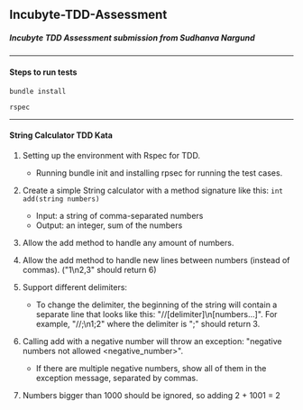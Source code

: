 ## Incubyte-TDD-Assessment
##### Incubyte TDD Assessment submission from Sudhanva Nargund
---

#### Steps to run tests

`bundle install`

`rspec`

---
#### String Calculator TDD Kata

1. Setting up the environment with Rspec for TDD.
    - Running bundle init and installing rpsec for running the test cases.

2. Create a simple String calculator with a method signature like this:
`int add(string numbers)`
    - Input: a string of comma-separated numbers
    - Output: an integer, sum of the numbers

3. Allow the add method to handle any amount of numbers.

4. Allow the add method to handle new lines between numbers (instead of commas). ("1\n2,3" should return 6)

5. Support different delimiters:
    - To change the delimiter, the beginning of the string will contain a separate line that looks like this: "//[delimiter]\n[numbers…]". For example, "//;\n1;2" where the delimiter is ";" should return 3.

6. Calling add with a negative number will throw an exception: "negative numbers not allowed <negative_number>".
    - If there are multiple negative numbers, show all of them in the exception message, separated by commas.

7. Numbers bigger than 1000 should be ignored, so adding 2 + 1001 = 2